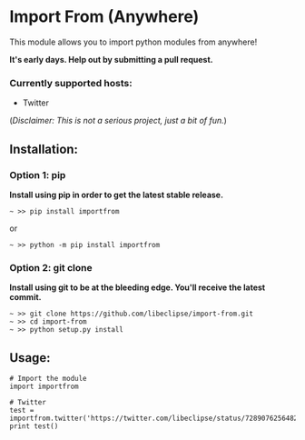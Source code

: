 # Import From (Anywhere)

This module allows you to import python modules from anywhere!

**It's early days. Help out by submitting a pull request.**

### Currently supported hosts:

- Twitter

(*Disclaimer: This is not a serious project, just a bit of fun.*)

## Installation:

### Option 1: pip

**Install using pip in order to get the latest stable release.**

`~ >> pip install importfrom`

or

`~ >> python -m pip install importfrom`

### Option 2: git clone

**Install using git to be at the bleeding edge. You'll receive the latest commit.**

```
~ >> git clone https://github.com/libeclipse/import-from.git
~ >> cd import-from
~ >> python setup.py install
```

## Usage:

```
# Import the module
import importfrom

# Twitter
test = importfrom.twitter('https://twitter.com/libeclipse/status/728907625648238594')
print test()
```
